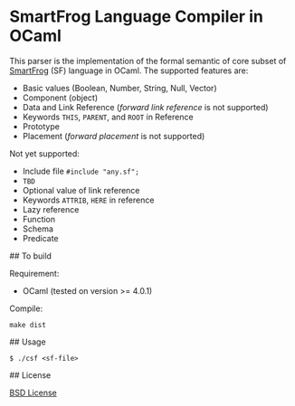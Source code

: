 # SmartFrog Language Compiler in OCaml

This parser is the implementation of the formal semantic of core subset of [SmartFrog](http://smartfrog.org) (SF) language in OCaml. The supported features are:

- Basic values (Boolean, Number, String, Null, Vector)
- Component (object)
- Data and Link Reference (_forward link reference_ is not supported)
- Keywords `THIS`, `PARENT`, and `ROOT` in Reference
- Prototype
- Placement (_forward placement_ is not supported)

Not yet supported:

- Include file `#include "any.sf";`
- `TBD`
- Optional value of link reference
- Keywords `ATTRIB`, `HERE` in reference
- Lazy reference
- Function
- Schema
- Predicate


## To build

Requirement:

- OCaml (tested on version >= 4.0.1)

Compile:

	make dist


## Usage

	$ ./csf <sf-file>


## License

[BSD License](https://raw.githubusercontent.com/herry13/smartfrog-lang/master/LICENSE)

